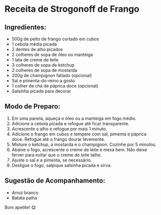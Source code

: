 # Receita de Strogonoff de Frango

## Ingredientes:
- 500g de peito de frango cortado em cubos
- 1 cebola média picada
- 2 dentes de alho picados
- 2 colheres de sopa de óleo ou manteiga
- 1 lata de creme de leite
- 3 colheres de sopa de ketchup
- 2 colheres de sopa de mostarda
- 200g de champignon fatiado (opcional)
- Sal e pimenta-do-reino a gosto
- 1 colher de chá de páprica doce (opcional)
- Salsinha picada para decorar

## Modo de Preparo:
1. Em uma panela, aqueça o óleo ou a manteiga em fogo médio.
2. Adicione a cebola picada e refogue até ficar transparente.
3. Acrescente o alho e refogue por mais 1 minuto.
4. Adicione o frango em cubos e tempere com sal, pimenta e páprica doce. Refogue até o frango dourar levemente.
5. Misture o ketchup, a mostarda e o champignon. Cozinhe por 5 minutos.
6. Abaixe o fogo, acrescente o creme de leite e mexa bem. Não deixe ferver para evitar que o creme de leite talhe.
7. Ajuste o sal e a pimenta, se necessário.
8. Desligue o fogo, salpique salsinha picada e sirva.

## Sugestão de Acompanhamento:
- Arroz branco
- Batata palha

Bom apetite! 😋

